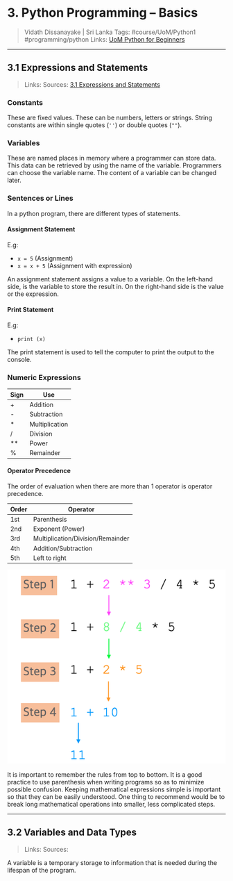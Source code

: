 # 3. Python Programming – Basics

> Vidath Dissanayake | Sri Lanka
> Tags: #course/UoM/Python1 #programming/python
> Links: [UoM Python for Beginners](UoM%20Python%20for%20Beginners.md)

---

## 3.1 Expressions and Statements

> Links:
> Sources: [3.1 Expressions and Statements](https://open.uom.lk/pluginfile.php/4572/mod_hvp/content/10/videos/sources-620a05ec91f66.mp4)

### Constants

These are fixed values. These can be numbers, letters or strings. String constants are within single quotes (`''`) or double quotes (`""`).

### Variables

These are named places in memory where a programmer can store data. This data can be retrieved by using the name of the variable. Programmers can choose the variable name. The content of a variable can be changed later. 

### Sentences or Lines

In a python program, there are different types of statements.

#### Assignment Statement

 E.g:
  - `x = 5` (Assignment)
  - `x = x + 5` (Assignment with expression)

An assignment statement assigns a value to a variable. On the left-hand side, is the variable to store the result in. On the right-hand side is the value or the expression.

#### Print Statement

E.g:
- `print (x)`

The print statement is used to tell the computer to print the output to the console.

### Numeric Expressions

| Sign | Use            |
| ---- | -------------- |
| +    | Addition       |
| -    | Subtraction    |
| *    | Multiplication |
| /    | Division       |
| **   | Power          |
| %    | Remainder      |

#### Operator Precedence

The order of evaluation when there are more than 1 operator is operator precedence.

| Order | Operator                          |
| ----- | --------------------------------- |
| 1st   | Parenthesis                       |
| 2nd   | Exponent (Power)                  |
| 3rd   | Multiplication/Division/Remainder |
| 4th   | Addition/Subtraction              |
| 5th   | Left to right                     |

![order of precedence](assets/images/order%20of%20precedence.png)

It is important to remember the rules from top to bottom. It is a good practice to use parenthesis when writing programs so as to minimize possible confusion. Keeping mathematical expressions simple is important so that they can be easily understood. One thing to recommend would be to break long mathematical operations into smaller, less complicated steps.

---

## 3.2 Variables and Data Types

> Links:
> Sources:

A variable is a temporary storage to information that is needed during the lifespan of the program.